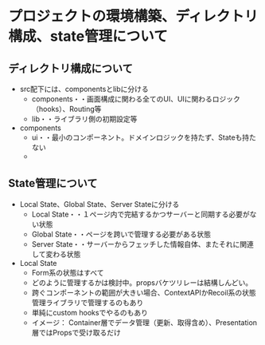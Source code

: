 # プロジェクトの環境構築、ディレクトリ構成、state管理について

## ディレクトリ構成について

- src配下には、componentsとlibに分ける
    - components・・画面構成に関わる全てのUI、UIに関わるロジック（hooks）、Routing等
    - lib・・ライブラリ側の初期設定等
- components
    - ui・・最小のコンポーネント。ドメインロジックを持たず、Stateも持たない
    - 

## State管理について

- Local State、Global State、Server Stateに分ける
    - Local State・・１ページ内で完結するかつサーバーと同期する必要がない状態
    - Global State・・ページを跨いで管理する必要がある状態
    - Server State・・サーバーからフェッチした情報自体、またそれに関連して変わる状態
- Local State
    - Form系の状態はすべて
    - どのように管理するかは検討中。propsバケツリレーは結構しんどい。
    - 跨ぐコンポーネントの範囲が大きい場合、ContextAPIかRecoil系の状態管理ライブラリで管理するのもあり
    - 単純にcustom hooksでやるのもあり
    - イメージ： Container層でデータ管理（更新、取得含め）、Presentation層ではPropsで受け取るだけ
